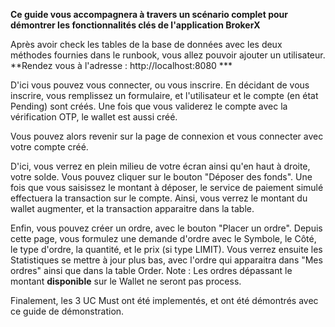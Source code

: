 **Ce guide vous accompagnera à travers un scénario complet pour démontrer les fonctionnalités clés de l'application BrokerX**

Après avoir check les tables de la base de données avec les deux méthodes fournies dans le runbook, vous allez pouvoir ajouter un utilisateur. 
**Rendez vous à l'adresse : http://localhost:8080 ***

D'ici vous pouvez vous connecter, ou vous inscrire. En décidant de vous inscrire, vous remplissez un formulaire, et l'utilisateur et le compte (en état Pending) sont créés. Une fois que vous validerez le compte avec la vérification OTP, le wallet est aussi créé. 

Vous pouvez alors revenir sur la page de connexion et vous connecter avec votre compte créé. 

D'ici, vous verrez en plein milieu de votre écran ainsi qu'en haut à droite, votre solde. Vous pouvez cliquer sur le bouton "Déposer des fonds". Une fois que vous saisissez le montant à déposer, le service de paiement simulé effectuera la transaction sur le compte. Ainsi, vous verrez le montant du wallet augmenter, et la transaction apparaitre dans la table. 

Enfin, vous pouvez créer un ordre, avec le bouton "Placer un ordre". Depuis cette page, vous formulez une demande d'ordre avec le Symbole, le Côté, le type d'ordre, la quantité, et le prix (si type LIMIT). Vous verrez ensuite les Statistiques se mettre à jour plus bas, avec l'ordre qui apparaitra dans "Mes ordres" ainsi que dans la table Order.
Note : Les ordres dépassant le montant **disponible** sur le Wallet ne seront pas process.

Finalement, les 3 UC Must ont été implementés, et ont été démontrés avec ce guide de démonstration.